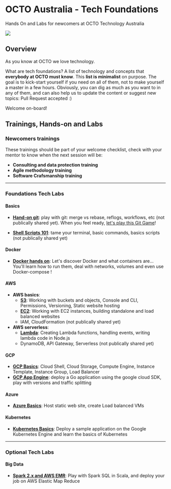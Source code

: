 # OCTO Australia - Tech Foundations
Hands On and Labs for newcomers at OCTO Technology Australia

<img src="./static/foundations.jpg" />

## Overview

As you know at OCTO we love technology.

What are tech foundations? A list of technology and concepts that **everybody at OCTO must know**.
This **list is minimalist** on purpose. The goal is to kick-start yourself if you need on all of them, not to make yourself a master in a few hours.
Obviously, you can dig as much as you want to in any of them, and can also help us to update the content or suggest new topics: Pull Request accepted :)

Welcome on-board!

## Trainings, Hands-on and Labs

### Newcomers trainings

These trainings should be part of your welcome checklist, check with your mentor to know when the next session will be:

- **Consulting and data protection training**
- **Agile methodology training**
- **Software Crafsmanship training**

---

### Foundations Tech Labs

#### Basics
- **[Hand-on git](https://github.com/octo-technology-downunder/git-command-line-lab)**: play with git: merge vs rebase, reflogs, workflows, etc (not  publically shared yet). 
When you feel ready, [let's play this Git Game](https://github.com/git-game/git-game)!

- **[Shell Scripts 101](https://github.com/octo-technology-downunder/command-line-shell-scripts-lab)**: tame your terminal, basic commands, basics scripts (not  publically shared yet)

#### Docker
- **[Docker hands on](https://github.com/octo-technology-downunder/docker-lab)**: Let's discover Docker and what containers are... You'll learn how to run them, deal with networks, volumes and even use Docker-compose !


#### AWS
- **AWS basics**:
    - **[S3](https://github.com/octo-technology-downunder/aws-labs-s3)**: Working with buckets and objects, Console and CLI, Permissions, Versioning, Static website hosting
    - **[EC2](https://github.com/octo-technology-downunder/aws-labs-ec2)**: Working with EC2 instances, building standalone and load balanced websites
    - IAM, CloudFormation (not  publically shared yet)
- **AWS serverless**: 
    - **[Lambda](https://github.com/octo-technology-downunder/aws-labs-lambda)**: Creating Lambda functions, handling events, writing lambda code in Node.js
    - DynamoDB, API Gateway, Serverless (not  publically shared yet)

#### GCP
- **[GCP Basics](https://github.com/octo-technology-downunder/gcp-compute-engine-autoscaling-lab)**: Cloud Shell, Cloud Storage, Compute Engine, Instance Template, Instance Group, Load Balancer
- **[GCP App Engine](https://github.com/octo-technology-downunder/gcp-app-engine-flex-with-go)**: deploy a Go application using the google cloud SDK, play with versions and traffic splitting

#### Azure
- **[Azure Basics](https://github.com/octo-technology-downunder/azure-webstatic-vms-lab)**: Host static web site, create Load balanced VMs

#### Kubernetes
- **[Kubernetes Basics](https://github.com/octo-technology-downunder/kubernetes-labs)**: Deploy a sample application on the Google Kubernetes Engine and learn the basics of Kubernetes
---

### Optional Tech Labs

#### Big Data

- **[Spark 2.x and AWS EMR](https://github.com/ealliaume/spark-sql-kata)**: Play with Spark SQL in Scala, and deploy your job on AWS Elastic Map Reduce



